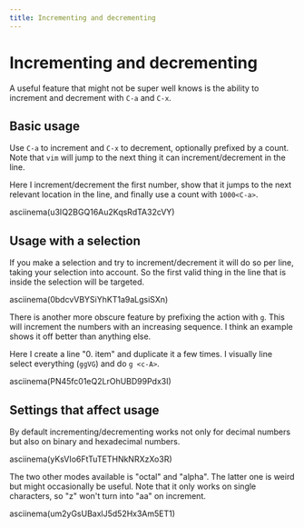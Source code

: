 ```yaml
---
title: Incrementing and decrementing
---
```


# Incrementing and decrementing

A useful feature that might not be super well knows is the ability to increment and decrement with `C-a` and `C-x`.

## Basic usage

Use `C-a` to increment and `C-x` to decrement, optionally prefixed by a count.
Note that `vim` will jump to the next thing it can increment/decrement in the line.

Here I increment/decrement the first number,
show that it jumps to the next relevant location in the line,
and finally use a count with `1000<C-a>`.

asciinema(u3IQ2BGQ16Au2KqsRdTA32cVY)

## Usage with a selection

If you make a selection and try to increment/decrement it will do so per line,
taking your selection into account.
So the first valid thing in the line that is inside the selection will be targeted.

asciinema(0bdcvVBYSiYhKT1a9aLgsiSXn)

There is another more obscure feature by prefixing the action with `g`.
This will increment the numbers with an increasing sequence.
I think an example shows it off better than anything else.

Here I create a line "0. item" and duplicate it a few times.
I visually line select everything (`ggVG`) and do `g <c-A>`.

asciinema(PN45fc01eQ2LrOhUBD99Pdx3I)

## Settings that affect usage
By default incrementing/decrementing works not only for decimal numbers but also on binary and hexadecimal numbers.

asciinema(yKsVIo6FtTuTETHNkNRXzXo3R)

The two other modes available is "octal" and "alpha".
The latter one is weird but might occasionally be useful.
Note that it only works on single characters, so "z" won't turn into "aa" on increment.

asciinema(um2yGsUBaxlJ5d52Hx3Am5ET1)
